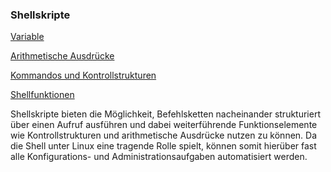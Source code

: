 ### Shellskripte

[Variable](/kapitel-4-arbeiten-im-terminal/shellskripte/variable.md)

[Arithmetische Ausdrücke](/kapitel-4-arbeiten-im-terminal/shellskripte/arithmetische-ausdrucke.md)

[Kommandos und Kontrollstrukturen](/kapitel-4-arbeiten-im-terminal/shellskripte/kommandos-und-kontrollstrukturen.md)

[Shellfunktionen](/kapitel-4-arbeiten-im-terminal/shellskripte/shellfunktionen.md)

Shellskripte bieten die Möglichkeit, Befehlsketten nacheinander strukturiert über einen Aufruf ausführen und dabei weiterführende Funktionselemente wie Kontrollstrukturen und arithmetische Ausdrücke nutzen zu können. Da die Shell unter Linux eine tragende Rolle spielt, können somit hierüber fast alle Konfigurations- und Administrationsaufgaben automatisiert werden.


